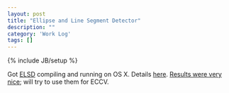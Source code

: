```yaml
---
layout: post
title: "Ellipse and Line Segment Detector"
description: ""
category: 'Work Log'
tags: []
---
```

{% include JB/setup %}

Got [ELSD](http://ubee.enseeiht.fr/vision/ELSD/) compiling and running on OS X.  Details [here](http://ksimek.github.io/2014/04/28/compiling-elsd-on-osx/).  [Results were very nice](http://ksimek.github.io/misc/elsd_results.html); will try to use them for ECCV. 
